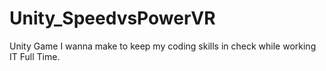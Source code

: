 # Unity_SpeedvsPowerVR
Unity Game I wanna make to keep my coding skills in check while working IT Full Time. 
